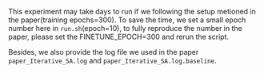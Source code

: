 This experiment may take days to run if we following the setup metioned in the paper(training epochs=300). To save the time, we set a small epoch number here in `run.sh`(epoch=10), to fully reproduce the number in the paper, please set the FINETUNE_EPOCH=300 and rerun the script.

Besides, we also provide the log file we used in the paper `paper_Iterative_SA.log` and `paper_Iterative_SA.log.baseline`.